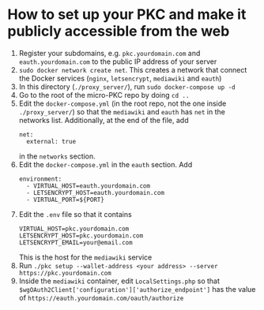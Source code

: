 # How to set up your PKC and make it publicly accessible from the web

1. Register your subdomains, e.g. `pkc.yourdomain.com` and `eauth.yourdomain.com` to the public IP address of your server
1. `sudo docker network create net`. This creates a network that connect the Docker services (`nginx`, `letsencrypt`, `mediawiki` and `eauth`)
1. In this directory (`./proxy_server/`), run `sudo docker-compose up -d`
1. Go to the root of the micro-PKC repo by doing `cd ..`
1. Edit the `docker-compose.yml` (in the root repo, not the one inside `./proxy_server/`) so that the `mediawiki` and `eauth` has `net` in the networks list. Additionally, at the end of the file, add
   ```
   net:
     external: true
   ```
   in the `networks` section.
1. Edit the `docker-compose.yml` in the `eauth` section. Add
   ```
   environment:
     - VIRTUAL_HOST=eauth.yourdomain.com
     - LETSENCRYPT_HOST=eauth.yourdomain.com
     - VIRTUAL_PORT=${PORT}
   ```
1. Edit the `.env` file so that it contains
   ```
   VIRTUAL_HOST=pkc.yourdomain.com
   LETSENCRYPT_HOST=pkc.yourdomain.com
   LETSENCRYPT_EMAIL=your@email.com
   ```
   This is the host for the `mediawiki` service
1. Run `./pkc setup --wallet-address <your address> --server https://pkc.yourdomain.com`
1. Inside the `mediawiki` container, edit `LocalSettings.php` so that `$wgOAuth2Client['configuration']['authorize_endpoint']` has the value of `https://eauth.yourdomain.com/oauth/authorize`
